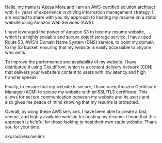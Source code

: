 Hello, my name is Akosa Mora and I am an AWS-certified solution architect with 4+ years of experience in driving information management strategy. I am excited to share with you my approach to hosting my resume on a static website using Amazon Web Services (AWS).

I have leveraged the power of Amazon S3 to host my resume website, which is a highly scalable and secure object storage service. I have used Route 53, AWS's Domain Name System (DNS) service, to point my domain to my S3 bucket, ensuring that my website is easily accessible to anyone who visits.

To improve the performance and availability of my website, I have distributed it using CloudFront, which is a content delivery network (CDN) that delivers your website's content to users with low latency and high transfer speeds.

Finally, to ensure that my website is secure, I have used Amazon Certificate Manager (ACM) to secure my website with an SSL/TLS certificate. This allows for secure communication between my website and its users and also gives me peace of mind knowing that my resume is protected.

Overall, by using these AWS services, I have been able to create a fast, secure, and highly available website for hosting my resume. I hope that this approach is helpful for those looking to host their own static website. Thank you for your time.

akosas3resume.link
